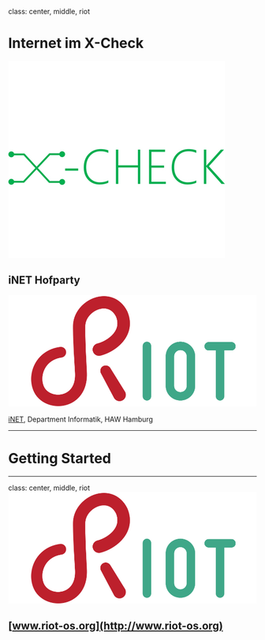 class: center, middle, riot

# Internet im X-Check
![:scale 50%](img/x-check.png)

## iNET Hofparty

![:scale 50%](img/riot.png)

[iNET](http://www.inet.haw-hamburg.de), Department Informatik, HAW Hamburg

---

# Getting Started


---

class: center, middle, riot
[![:scale 100%](img/riot.png)](http://www.riot-os.org)
## [www.riot-os.org](http://www.riot-os.org)
